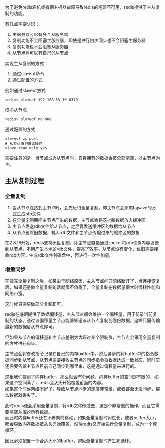 为了避免redis宕机或者宿主机器故障导致redis的短暂不可用，redis提供了主从复制的功能。  

有几点需要认识：
1. 主服务器可以有多个从服务器
2. 复制功能不会阻塞主服务器，即使是进行初次同步也不会阻塞主服务器
3. 复制功能也不会阻塞从服务器
4. 从节点也可以有自己的从节点

实现主从复制的方式：
1. 通过slaveof命令
2. 通过配置的方式

例如通过slaveof方式
```bash
redis> slaveof 192.168.33.10 6379
```
取消从节点
```bash
redis> slaveof no one
```

通过配置的方式
```
slaveof ip port
# 从节点值只做读操作
slave-read-only yes
```

需要注意的是，当节点成为从节点时，自身拥有的数据会被全部清空，以主节点为主。

## 主从复制过程
### 全量复制
1. 当从节点连接到主节点时，会先进行全量复制。即主节点会采用bgsave的方式生成rdb文件
2. 在全量复制期间主节点产生的数据，主节点会将这批新数据放入缓冲区
3. 主节点发送rdb文件给从节点，之后再发送缓冲区的数据给从节点
4. 从节点删除旧数据，载入rdb文件和主节点传输过来的缓冲区的数据

在2.8.18开始，redis支持无盘复制，即主节点直接通过socket将rdb快照内容发送到从节点，不用产生本地的rdb文件，提高了效率。从节点没有变化，依旧需要接收rdb内容，生成rdb文件到磁盘中，再进行一次性加载。

### 增量同步
在做完全量复制之后，如果由于网络原因，主从节点间的网络断开了，当连接恢复后，如果还是做全量复制的话就很不值得了，全量复制在数据量很大时很耗性能和网络带宽。

这时候只需要做部分复制即可。

redis在底层提供了数据偏移量，主从节点都会维护一个偏移量，用于记录当前复制的状态。通过该偏移量主节点能够知道该从节点复制到哪份数据，这样只需传输最新的数据给从节点即可。

但如果从节点的偏移量和主节点差别太大超过某个限制值，主节点会采用全量复制的方式进行同步。

主节点会将修改指令记录在自己的内存buffer中，然后异步的将buffer中的指令数据同步到从节点，从节点需要接收主节点的同步指令将数据达成一致状态，同时它还需要告诉主节点目前自己同步到哪里来，这是通过偏移量来进行的。

这里我们提到了内存buffer，那么就会有个问题，内存buffer的空间是有限的，如果这个空间满了，redsi会从头开始覆盖前面的内容。  
如果这个时候网络不好了，导致从节点同步的速度非常慢，或者甚至无法同步，那么数据就丢失了。  

此时redis便会采用全量复制，将rdb文件传过去，这是个非常重的操作，而且它需要清空从库的所有数据。  
而此时内存buffer还在不断向前移动，如果全量复制时间过长，或者buffer太小，都会导致内存数据被从头开始覆盖，然后redis又开始进行全量复制，成为一个死循环。

因此必须配置一个合适大小的buffer，避免全量复制时产生死循环。